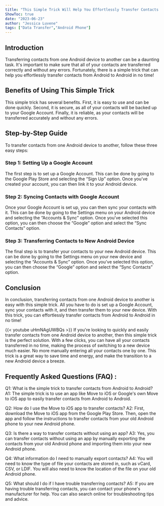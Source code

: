 ```yaml
---
title: "This Simple Trick Will Help You Effortlessly Transfer Contacts from Android to Android in No Time!"
ShowToc: true 
date: "2023-06-23"
author: "Jessica Luvene" 
tags: ["Data Transfer","Android Phone"]
---
```

## Introduction

Transferring contacts from one Android device to another can be a daunting task. It's important to make sure that all of your contacts are transferred correctly and without any errors. Fortunately, there is a simple trick that can help you effortlessly transfer contacts from Android to Android in no time! 

## Benefits of Using This Simple Trick

This simple trick has several benefits. First, it is easy to use and can be done quickly. Second, it is secure, as all of your contacts will be backed up to your Google Account. Finally, it is reliable, as your contacts will be transferred accurately and without any errors. 

## Step-by-Step Guide

To transfer contacts from one Android device to another, follow these three easy steps: 

### Step 1: Setting Up a Google Account

The first step is to set up a Google Account. This can be done by going to the Google Play Store and selecting the “Sign Up” option. Once you’ve created your account, you can then link it to your Android device. 

### Step 2: Syncing Contacts with Google Account

Once your Google Account is set up, you can then sync your contacts with it. This can be done by going to the Settings menu on your Android device and selecting the “Accounts & Sync” option. Once you’ve selected this option, you can then choose the “Google” option and select the “Sync Contacts” option. 

### Step 3: Transferring Contacts to New Android Device

The final step is to transfer your contacts to your new Android device. This can be done by going to the Settings menu on your new device and selecting the “Accounts & Sync” option. Once you’ve selected this option, you can then choose the “Google” option and select the “Sync Contacts” option. 

## Conclusion

In conclusion, transferring contacts from one Android device to another is easy with this simple trick. All you have to do is set up a Google Account, sync your contacts with it, and then transfer them to your new device. With this trick, you can effortlessly transfer contacts from Android to Android in no time!

{{< youtube uHmNAgUWBQs >}} 
If you're looking to quickly and easily transfer contacts from one Android device to another, then this simple trick is the perfect solution. With a few clicks, you can have all your contacts transferred in no time, making the process of switching to a new device much easier. No more manually entering all your contacts one by one. This trick is a great way to save time and energy, and make the transition to a new Android device a breeze.

## Frequently Asked Questions (FAQ) :
Q1: What is the simple trick to transfer contacts from Android to Android?
A1: The simple trick is to use an app like Move to iOS or Google's own Move to iOS app to easily transfer contacts from Android to Android.

Q2: How do I use the Move to iOS app to transfer contacts?
A2: First, download the Move to iOS app from the Google Play Store. Then, open the app and follow the instructions to transfer contacts from your old Android phone to your new Android phone.

Q3: Is there a way to transfer contacts without using an app?
A3: Yes, you can transfer contacts without using an app by manually exporting the contacts from your old Android phone and importing them into your new Android phone.

Q4: What information do I need to manually export contacts?
A4: You will need to know the type of file your contacts are stored in, such as vCard, CSV, or LDIF. You will also need to know the location of the file on your old Android phone.

Q5: What should I do if I have trouble transferring contacts?
A5: If you are having trouble transferring contacts, you can contact your phone's manufacturer for help. You can also search online for troubleshooting tips and advice.


